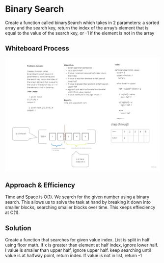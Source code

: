 # Binary Search
Create a function called binarySearch which takes in 2 parameters: a sorted array and the search key, return the index of the array’s element that is equal to the value of the search key, or -1 if the element is not in the array
## Whiteboard Process

![Whiteboard](code3.jpg)

## Approach & Efficiency
Time and Space is O(1). We search for the given number using a binary search. This allows us to solve the task at hand by breaking it down into smaller blocks, searching smaller blocks over time. This keeps effieciency at O(1).

## Solution
Create a function that searches for given value index. List is split in half using floor math. If x is greater than element at half index, ignore lower half. I value is smaller than upper half, ignore upper half. keep searching until value is at halfway point, return index. If value is not in list, return -1


